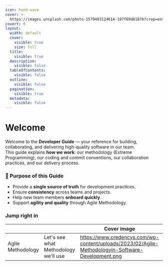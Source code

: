 ```yaml
---
icon: hand-wave
cover: >-
  https://images.unsplash.com/photo-1579403124614-197f69d8187b?crop=entropy&cs=srgb&fm=jpg&ixid=M3wxOTcwMjR8MHwxfHNlYXJjaHwzfHxTb2Z0d2FyZXxlbnwwfHx8fDE3NTc4OTYyMTd8MA&ixlib=rb-4.1.0&q=85
coverY: 0
layout:
  width: default
  cover:
    visible: true
    size: full
  title:
    visible: true
  description:
    visible: false
  tableOfContents:
    visible: false
  outline:
    visible: false
  pagination:
    visible: true
  metadata:
    visible: false
---
```


# Welcome

Welcome to the **Developer Guide** — your reference for building, collaborating, and delivering high-quality software in our team.\
This guide explains **how we work**: our methodology (Extreme Programming), our coding and commit conventions, our collaboration practices, and our delivery process.

### 🎯 Purpose of this Guide

* Provide a **single source of truth** for development practices.
* Ensure **consistency** across teams and projects.
* Help new team members **onboard quickly**.
* Support **agility and quality** through Agile Methodology.

### Jump right in

<table data-card-size="large" data-view="cards" data-full-width="false"><thead><tr><th></th><th></th><th data-hidden data-card-cover data-type="image">Cover image</th><th data-hidden></th><th data-hidden data-card-target data-type="content-ref"></th><th data-hidden data-type="image">Cover image (dark)</th></tr></thead><tbody><tr><td>Agile Methodology</td><td>Let's see what Methodology we'll use</td><td data-object-fit="contain"><a href="https://www.credencys.com/wp-content/uploads/2023/02/Agile-Methodologyin-Software-Development.png">https://www.credencys.com/wp-content/uploads/2023/02/Agile-Methodologyin-Software-Development.png</a></td><td></td><td><a href="https://app.gitbook.com/s/bCOGLYDWbZKMbtWIcBtf/">Metodología Ágil</a></td><td><a href="https://www.credencys.com/wp-content/uploads/2023/02/Agile-Methodologyin-Software-Development.png">https://www.credencys.com/wp-content/uploads/2023/02/Agile-Methodologyin-Software-Development.png</a></td></tr></tbody></table>

